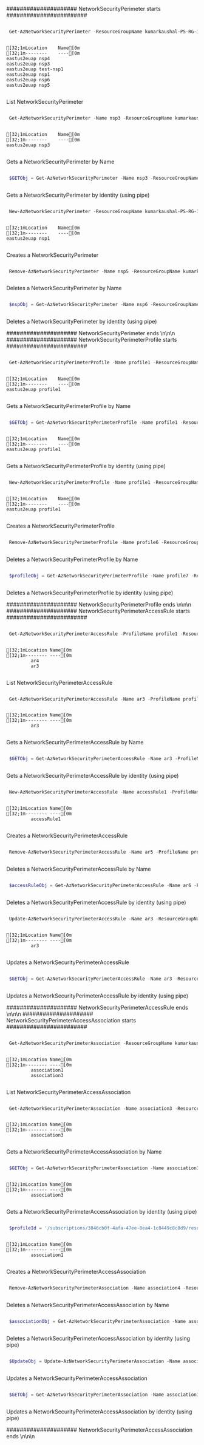 ##################### NetworkSecurityPerimeter starts ########################
````powershell

 Get-AzNetworkSecurityPerimeter -ResourceGroupName kumarkaushal-PS-RG-1

````

````output

[32;1mLocation    Name[0m
[32;1m--------    ----[0m
eastus2euap nsp4
eastus2euap nsp3
eastus2euap test-nsp1
eastus2euap nsp1
eastus2euap nsp6
eastus2euap nsp5


````
List NetworkSecurityPerimeter

````powershell

 Get-AzNetworkSecurityPerimeter -Name nsp3 -ResourceGroupName kumarkaushal-PS-RG-1

````

````output

[32;1mLocation    Name[0m
[32;1m--------    ----[0m
eastus2euap nsp3


````
Gets a NetworkSecurityPerimeter by Name

````powershell

 $GETObj = Get-AzNetworkSecurityPerimeter -Name nsp3 -ResourceGroupName kumarkaushal-PS-RG-1      $GETObjViaIdentity = Get-AzNetworkSecurityPerimeter -InputObject $GETObj

````

````output

````
Gets a NetworkSecurityPerimeter by identity (using pipe)

````powershell

 New-AzNetworkSecurityPerimeter -ResourceGroupName kumarkaushal-PS-RG-1 -Name nsp1 -Location eastus2euap

````

````output

[32;1mLocation    Name[0m
[32;1m--------    ----[0m
eastus2euap nsp1


````
Creates a NetworkSecurityPerimeter

````powershell

 Remove-AzNetworkSecurityPerimeter -Name nsp5 -ResourceGroupName kumarkaushal-PS-RG-1

````

````output

````
Deletes a NetworkSecurityPerimeter by Name

````powershell

 $nspObj = Get-AzNetworkSecurityPerimeter -Name nsp6 -ResourceGroupName kumarkaushal-PS-RG-1     Remove-AzNetworkSecurityPerimeter -InputObject $nspObj

````

````output

````
Deletes a NetworkSecurityPerimeter by identity (using pipe)

##################### NetworkSecurityPerimeter ends \n\n\n
##################### NetworkSecurityPerimeterProfile starts ########################
````powershell

 Get-AzNetworkSecurityPerimeterProfile -Name profile1 -ResourceGroupName kumarkaushal-PS-RG-1 -SecurityPerimeterName nsp3

````

````output

[32;1mLocation    Name[0m
[32;1m--------    ----[0m
eastus2euap profile1


````
Gets a NetworkSecurityPerimeterProfile by Name

````powershell

 $GETObj = Get-AzNetworkSecurityPerimeterProfile -Name profile1 -ResourceGroupName kumarkaushal-PS-RG-1 -SecurityPerimeterName nsp3     Get-AzNetworkSecurityPerimeterProfile -InputObject $GETObj

````

````output

[32;1mLocation    Name[0m
[32;1m--------    ----[0m
eastus2euap profile1


````
Gets a NetworkSecurityPerimeterProfile by identity (using pipe)

````powershell

 New-AzNetworkSecurityPerimeterProfile -Name profile1 -ResourceGroupName kumarkaushal-PS-RG-1 -SecurityPerimeterName nsp3

````

````output

[32;1mLocation    Name[0m
[32;1m--------    ----[0m
eastus2euap profile1


````
Creates a NetworkSecurityPerimeterProfile

````powershell

 Remove-AzNetworkSecurityPerimeterProfile -Name profile6 -ResourceGroupName kumarkaushal-PS-RG-1 -SecurityPerimeterName nsp4

````

````output

````
Deletes a NetworkSecurityPerimeterProfile by Name

````powershell

 $profileObj = Get-AzNetworkSecurityPerimeterProfile -Name profile7 -ResourceGroupName kumarkaushal-PS-RG-1 -SecurityPerimeterName nsp4      Remove-AzNetworkSecurityPerimeterProfile -InputObject $profileObj

````

````output

````
Deletes a NetworkSecurityPerimeterProfile by identity (using pipe)

##################### NetworkSecurityPerimeterProfile ends \n\n\n
##################### NetworkSecurityPerimeterAccessRule starts ########################
````powershell

 Get-AzNetworkSecurityPerimeterAccessRule -ProfileName profile1 -ResourceGroupName kumarkaushal-PS-RG-1 -SecurityPerimeterName nsp3

````

````output

[32;1mLocation Name[0m
[32;1m-------- ----[0m
         ar4
         ar3


````
List NetworkSecurityPerimeterAccessRule

````powershell

 Get-AzNetworkSecurityPerimeterAccessRule -Name ar3 -ProfileName profile1 -ResourceGroupName kumarkaushal-PS-RG-1 -SecurityPerimeterName nsp3

````

````output

[32;1mLocation Name[0m
[32;1m-------- ----[0m
         ar3


````
Gets a NetworkSecurityPerimeterAccessRule by Name

````powershell

 $GETObj = Get-AzNetworkSecurityPerimeterAccessRule -Name ar3 -ProfileName profile1 -ResourceGroupName kumarkaushal-PS-RG-1 -SecurityPerimeterName nsp3     $GETObjViaIdentity = Get-AzNetworkSecurityPerimeterAccessRule -InputObject $GETObj

````

````output

````
Gets a NetworkSecurityPerimeterAccessRule by identity (using pipe)

````powershell

 New-AzNetworkSecurityPerimeterAccessRule -Name accessRule1 -ProfileName profile2 -ResourceGroupName kumarkaushal-PS-RG-1 -SecurityPerimeterName nsp3 -AddressPrefix '10.10.0.0/16' -Direction 'Inbound' -Location eastus2euap

````

````output

[32;1mLocation Name[0m
[32;1m-------- ----[0m
         accessRule1


````
Creates a NetworkSecurityPerimeterAccessRule

````powershell

 Remove-AzNetworkSecurityPerimeterAccessRule -Name ar5 -ProfileName profile4 -ResourceGroupName kumarkaushal-PS-RG-1 -SecurityPerimeterName nsp4

````

````output

````
Deletes a NetworkSecurityPerimeterAccessRule by Name

````powershell

 $accessRuleObj = Get-AzNetworkSecurityPerimeterAccessRule -Name ar6 -ProfileName profile4 -ResourceGroupName kumarkaushal-PS-RG-1 -SecurityPerimeterName nsp4     Remove-AzNetworkSecurityPerimeterAccessRule -InputObject $accessRuleObj

````

````output

````
Deletes a NetworkSecurityPerimeterAccessRule by identity (using pipe)

````powershell

 Update-AzNetworkSecurityPerimeterAccessRule -Name ar3 -ResourceGroupName kumarkaushal-PS-RG-1 -SecurityPerimeterName nsp3 -ProfileName profile1  -AddressPrefix @('10.10.0.0/17')

````

````output

[32;1mLocation Name[0m
[32;1m-------- ----[0m
         ar3


````
Updates a NetworkSecurityPerimeterAccessRule

````powershell

 $GETObj = Get-AzNetworkSecurityPerimeterAccessRule -Name ar3 -ResourceGroupName kumarkaushal-PS-RG-1 -SecurityPerimeterName nsp3 -ProfileName profile1     $UpdateObj = Update-AzNetworkSecurityPerimeterAccessRule -InputObject $GETObj -AddressPrefix @('10.0.0.0/16')

````

````output

````
Updates a NetworkSecurityPerimeterAccessRule by identity (using pipe)

##################### NetworkSecurityPerimeterAccessRule ends \n\n\n
##################### NetworkSecurityPerimeterAccessAssociation starts ########################
````powershell

 Get-AzNetworkSecurityPerimeterAssociation -ResourceGroupName kumarkaushal-PS-RG-1 -SecurityPerimeterName nsp3

````

````output

[32;1mLocation Name[0m
[32;1m-------- ----[0m
         association1
         association3


````
List NetworkSecurityPerimeterAccessAssociation

````powershell

 Get-AzNetworkSecurityPerimeterAssociation -Name association3 -ResourceGroupName kumarkaushal-PS-RG-1 -SecurityPerimeterName nsp3

````

````output

[32;1mLocation Name[0m
[32;1m-------- ----[0m
         association3


````
Gets a NetworkSecurityPerimeterAccessAssociation by Name

````powershell

 $GETObj = Get-AzNetworkSecurityPerimeterAssociation -Name association3 -ResourceGroupName kumarkaushal-PS-RG-1 -SecurityPerimeterName nsp3     Get-AzNetworkSecurityPerimeterAssociation -InputObject $GETObj

````

````output

[32;1mLocation Name[0m
[32;1m-------- ----[0m
         association3


````
Gets a NetworkSecurityPerimeterAccessAssociation by identity (using pipe)

````powershell

 $profileId = '/subscriptions/3846cb0f-4afa-47ee-8ea4-1c8449c8c8d9/resourceGroups/kumarkaushal-PS-RG-1/providers/Microsoft.Network/networkSecurityPerimeters/nsp3/profiles/profile2'   $privateLinkResourceId = '/subscriptions/3846cb0f-4afa-47ee-8ea4-1c8449c8c8d9/resourceGroups/kumarkaushal-PS-RG-1/providers/Microsoft.KeyVault/vaults/rp4'     New-AzNetworkSecurityPerimeterAssociation -Name association1 -SecurityPerimeterName nsp3 -ResourceGroupName kumarkaushal-PS-RG-1 -Location eastus2euap -AccessMode Learning -ProfileId $profileId -PrivateLinkResourceId $privateLinkResourceId

````

````output

[32;1mLocation Name[0m
[32;1m-------- ----[0m
         association1


````
Creates a NetworkSecurityPerimeterAccessAssociation

````powershell

 Remove-AzNetworkSecurityPerimeterAssociation -Name association4 -ResourceGroupName kumarkaushal-PS-RG-1 -SecurityPerimeterName nsp4

````

````output

````
Deletes a NetworkSecurityPerimeterAccessAssociation by Name

````powershell

 $associationObj = Get-AzNetworkSecurityPerimeterAssociation -Name association5 -ResourceGroupName kumarkaushal-PS-RG-1 -SecurityPerimeterName nsp4     Remove-AzNetworkSecurityPerimeterAssociation -InputObject $associationObj

````

````output

````
Deletes a NetworkSecurityPerimeterAccessAssociation by identity (using pipe)

````powershell

 $UpdateObj = Update-AzNetworkSecurityPerimeterAssociation -Name association1 -SecurityPerimeterName nsp3 -ResourceGroupName kumarkaushal-PS-RG-1 -AccessMode Enforced

````

````output

````
Updates a NetworkSecurityPerimeterAccessAssociation

````powershell

 $GETObj = Get-AzNetworkSecurityPerimeterAssociation -Name association1 -SecurityPerimeterName nsp3 -ResourceGroupName kumarkaushal-PS-RG-1     $UpdateObj = Update-AzNetworkSecurityPerimeterAssociation -InputObject $GETObj -AccessMode Learning

````

````output

````
Updates a NetworkSecurityPerimeterAccessAssociation by identity (using pipe)

##################### NetworkSecurityPerimeterAccessAssociation ends \n\n\n
